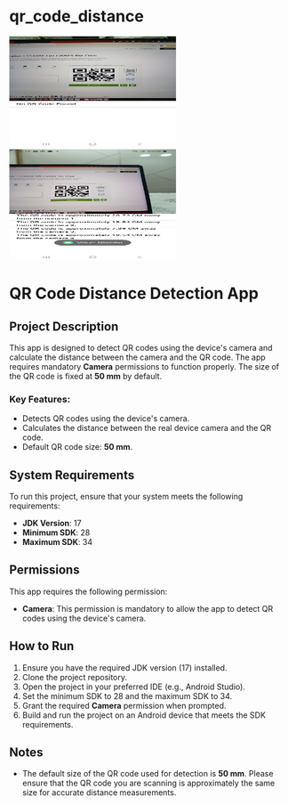 # qr_code_distance
<img src="screen_shots/image_no_qr_found.jpg" alt="No QR code found" width="300" height="200">

<img src="screen_shots/image_with_distance.jpg" alt="With distance" width="300" height="200">

# QR Code Distance Detection App

## Project Description

This app is designed to detect QR codes using the device's camera and calculate the distance between the camera and the QR code. The app requires mandatory **Camera** permissions to function properly. The size of the QR code is fixed at **50 mm** by default.

### Key Features:
- Detects QR codes using the device's camera.
- Calculates the distance between the real device camera and the QR code.
- Default QR code size: **50 mm**.

## System Requirements

To run this project, ensure that your system meets the following requirements:

- **JDK Version**: 17
- **Minimum SDK**: 28
- **Maximum SDK**: 34

## Permissions

This app requires the following permission:
- **Camera**: This permission is mandatory to allow the app to detect QR codes using the device's camera.

## How to Run

1. Ensure you have the required JDK version (17) installed.
2. Clone the project repository.
3. Open the project in your preferred IDE (e.g., Android Studio).
4. Set the minimum SDK to 28 and the maximum SDK to 34.
5. Grant the required **Camera** permission when prompted.
6. Build and run the project on an Android device that meets the SDK requirements.

## Notes

- The default size of the QR code used for detection is **50 mm**. Please ensure that the QR code you are scanning is approximately the same size for accurate distance measurements.


